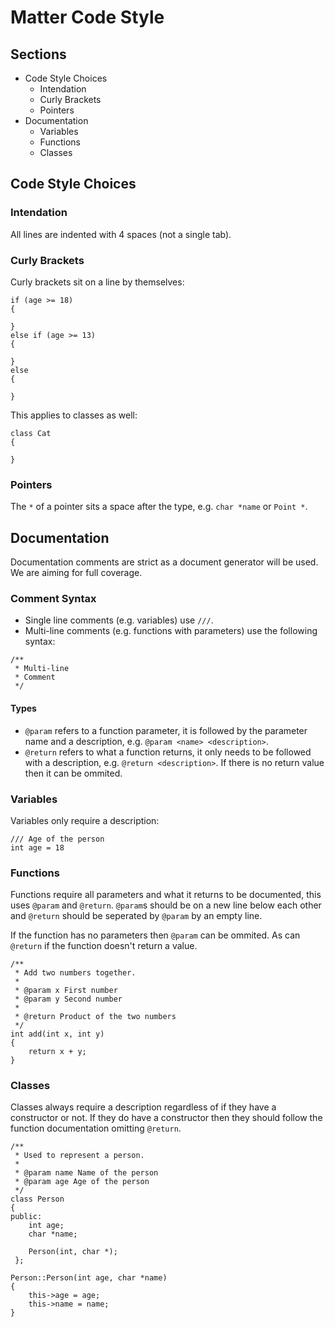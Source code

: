 
# Matter Code Style

## Sections

- Code Style Choices
  - Intendation
  - Curly Brackets
  - Pointers
- Documentation
  - Variables
  - Functions
  - Classes

## Code Style Choices

### Intendation

All lines are indented with 4 spaces (not a single tab).

### Curly Brackets

Curly brackets sit on a line by themselves:

```
if (age >= 18)
{

}
else if (age >= 13)
{

}
else
{

}
```

This applies to classes as well:

```
class Cat
{

}
```

### Pointers

The `*` of a pointer sits a space after the type, e.g. `char *name` or `Point *`.

## Documentation

Documentation comments are strict as a document generator will be used. We are aiming for full coverage.

### Comment Syntax

- Single line comments (e.g. variables) use `///`.
- Multi-line comments (e.g. functions with parameters) use the following syntax:

```
/**
 * Multi-line
 * Comment
 */
```

#### Types

- `@param` refers to a function parameter, it is followed by the parameter name and a description, e.g. `@param <name> <description>`.
- `@return` refers to what a function returns, it only needs to be followed with a description, e.g. `@return <description>`.
If there is no return value then it can be ommited.

### Variables

Variables only require a description:

```
/// Age of the person
int age = 18
```

### Functions

Functions require all parameters and what it returns to be documented, this uses `@param` and `@return`. `@param`s should be on a new line below each other and `@return` should be seperated by `@param` by an empty line.

If the function has no parameters then `@param` can be ommited. As can `@return` if the function doesn't return a value.

```
/**
 * Add two numbers together.
 * 
 * @param x First number
 * @param y Second number
 *
 * @return Product of the two numbers
 */
int add(int x, int y)
{
    return x + y;
}
```

### Classes

Classes always require a description regardless of if they have a constructor or not. If they do have a constructor then they should follow the function documentation omitting `@return`.

```
/**
 * Used to represent a person.
 *
 * @param name Name of the person
 * @param age Age of the person
 */
class Person
{
public:
    int age;
    char *name;

    Person(int, char *);
 };

Person::Person(int age, char *name)
{
    this->age = age;
    this->name = name;
}
```

